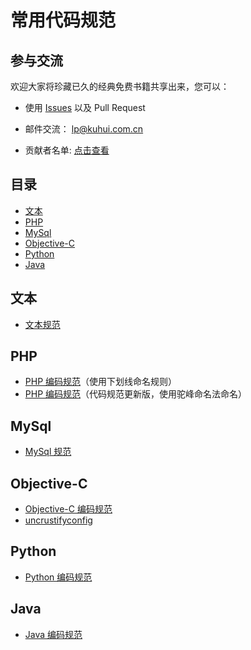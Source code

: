 # 常用代码规范

## 参与交流

欢迎大家将珍藏已久的经典免费书籍共享出来，您可以：

* 使用 [Issues](https://github.com/khlipeng/coding-style/issues) 以及 Pull Request

* 邮件交流： lp@kuhui.com.cn

* 贡献者名单: [点击查看](https://github.com/khlipeng/coding-style/graphs/contributors)

## 目录
* [文本](#文本)
* [PHP](#php) 
* [MySql](#mysql)
* [Objective-C](#objective-c)
* [Python](#python)
* [Java](#java)

## 文本

* [文本规范](https://github.com/khlipeng/coding-style/blob/master/text/chinese.md)

## PHP

* [PHP 编码规范](https://github.com/khlipeng/coding-style/blob/master/php/php-coding-style.md)（使用下划线命名规则）
* [PHP 编码规范](https://github.com/khlipeng/coding-style/blob/master/php/php-coding-style-correction.md)（代码规范更新版，使用驼峰命名法命名）

## MySql

* [MySql 规范](https://github.com/khlipeng/coding-style/blob/master/mysql/mysql-guideline.md)

## Objective-C

* [Objective-C 编码规范](https://github.com/khlipeng/coding-style/blob/master/objective-c/objective-c-style-guide.md)
* [uncrustifyconfig](https://github.com/khlipeng/coding-style/blob/master/objective-c/.uncrustifyconfig)

## Python

* [Python 编码规范](https://github.com/khlipeng/coding-style/blob/master/python/python-coding-style.md)

## Java

* [Java 编码规范](https://github.com/khlipeng/coding-style/blob/master/java/java-coding-style.md)


